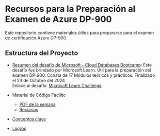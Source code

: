 # Recursos para la Preparación al Examen de Azure DP-900

Este repositorio contiene materiales útiles para prepararse para el examen de certificación Azure DP-900.

## Estructura del Proyecto

- [Resumen del desafío de Microsoft - Cloud Databases Bootcamp](./Desafio%20-%20Cloud%20Databases%20Bootcamp): Este desafío fue brindado por Microsoft Learn. Útil para la preparación del examen DP-900. Consta de 17 Módulos teóricos y prácticos. Finalizado el 23 de Octubre del 2024.  
   Enlace al desafío: [Microsoft Learn Challenge](https://learn.microsoft.com/es-es/challenges/gmr0inkd0ye1r5?sharingId=81BD9974A8BFFD25)

  
  
- Material de Código Facilito
  - [PDF de la semana](./PDF%20de%20la%20semana)
  - [Recursos](./Recursos)


- [Conceptos clave](./Conceptos%20clave)
- [Logros](./Logros.txt)

